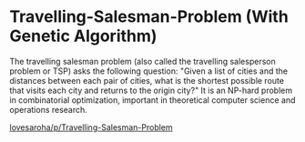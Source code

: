 # Travelling-Salesman-Problem (With Genetic Algorithm)
The travelling salesman problem (also called the travelling salesperson problem or TSP) asks the following question: "Given a list of cities and the distances between each pair of cities, what is the shortest possible route that visits each city and returns to the origin city?" It is an NP-hard problem in combinatorial optimization, important in theoretical computer science and operations research.

[lovesaroha/p/Travelling-Salesman-Problem](https://lovesaroha.com/p/Travelling-Salesman-Problem)